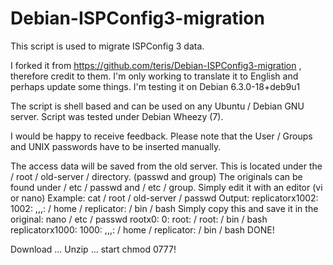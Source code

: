 Debian-ISPConfig3-migration
===========================

This script is used to migrate ISPConfig 3 data.

I forked it from https://github.com/teris/Debian-ISPConfig3-migration , therefore credit to them. I'm only working to translate it to English and perhaps update some things.
I'm testing it on Debian 6.3.0-18+deb9u1


The script is shell based and can be used on any Ubuntu / Debian GNU server. Script was tested under Debian Wheezy (7).

I would be happy to receive feedback. Please note that the User / Groups and UNIX passwords have to be inserted manually.

The access data will be saved from the old server. This is located under the / root / old-server / directory. (passwd and group) The originals can be found under / etc / passwd and / etc / group. Simply edit it with an editor (vi or nano) Example: cat / root / old-server / passwd Output: replicatorx1002: 1002: ,,,: / home / replicator: / bin / bash Simply copy this and save it in the original: nano / etc / passwd rootx0: 0: root: / root: / bin / bash replicatorx1000: 1000: ,,,: / home / replicator: / bin / bash DONE!

Download ... Unzip ... start chmod 0777!
